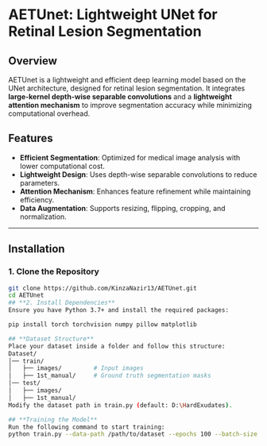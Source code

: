 # AETUnet: Lightweight UNet for Retinal Lesion Segmentation  

## Overview  
AETUnet is a lightweight and efficient deep learning model based on the UNet architecture, designed for retinal lesion segmentation. It integrates **large-kernel depth-wise separable convolutions** and a **lightweight attention mechanism** to improve segmentation accuracy while minimizing computational overhead.  

## Features  
- **Efficient Segmentation**: Optimized for medical image analysis with lower computational cost.  
- **Lightweight Design**: Uses depth-wise separable convolutions to reduce parameters.  
- **Attention Mechanism**: Enhances feature refinement while maintaining efficiency.  
- **Data Augmentation**: Supports resizing, flipping, cropping, and normalization.  

---

## Installation  

### **1. Clone the Repository**  
```bash
git clone https://github.com/KinzaNazir13/AETUnet.git
cd AETUnet
## **2. Install Dependencies**
Ensure you have Python 3.7+ and install the required packages:

pip install torch torchvision numpy pillow matplotlib

## **Dataset Structure**
Place your dataset inside a folder and follow this structure:
Dataset/
│── train/
│   ├── images/         # Input images
│   ├── 1st_manual/     # Ground truth segmentation masks
│── test/
│   ├── images/  
│   ├── 1st_manual/  
Modify the dataset path in train.py (default: D:\HardExudates).

## **Training the Model**
Run the following command to start training:
python train.py --data-path /path/to/dataset --epochs 100 --batch-size 4 --lr 0.0015


